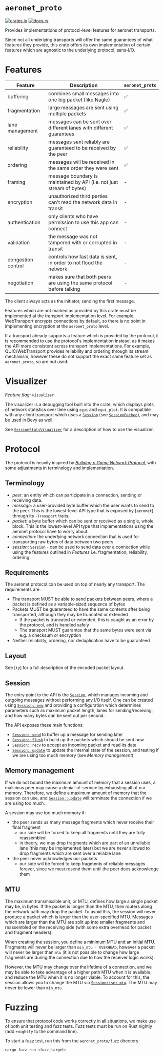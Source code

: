 # `aeronet_proto`

[![crates.io](https://img.shields.io/crates/v/aeronet_proto.svg)](https://crates.io/crates/aeronet_proto)
[![docs.rs](https://img.shields.io/docsrs/aeronet_proto)](https://docs.rs/aeronet_proto)

Provides implementations of protocol-level features for aeronet transports.

Since not all underlying transports will offer the same guarantees of what features they provide,
this crate offers its own implementation of certain features which are agnostic to the underlying
protocol, sans-I/O.

# Features

| Feature            | Description                                                           | `aeronet_proto`   |
|--------------------|-----------------------------------------------------------------------|-------------------|
| buffering          | combines small messages into one big packet (like Nagle)              | ✅                 |
| fragmentation      | large messages are sent using multiple packets                        | ✅                 |
| lane management    | messages can be sent over different lanes with different guarantees   | ✅                 |
| reliability        | messages sent reliably are guaranteed to be received by the peer      | ✅                 |
| ordering           | messages will be received in the same order they were sent            | ✅                 |
| framing            | message boundary is maintained by API (i.e. not just stream of bytes) | -                 |
| encryption         | unauthorized third parties can't read the network data in transit     | -                 |
| authentication     | only clients who have permission to use this app can connect          | -                 |
| validation         | the message was not tampered with or corrupted in transit             | -                 |
| congestion control | controls how fast data is sent, in order to not flood the network     | -                 |
| negotiation        | makes sure that both peers are using the same protocol before talking | -                 |

The client always acts as the initiator, sending the first message.

Features which are not marked as provided by this crate must be implemented at the transport
implementation level. For example, WebTransport encrypts connections by default, so there is no
point in implementing encryption at the `aeronet_proto` level.

If a transport already supports a feature which is provided by the protocol, it is recommended to
use the protocol's implementation instead, as it makes the API more consistent across transport
implementations. For example, QUIC/WebTransport provides reliability and ordering through its
stream mechanism, however these do not support the exact same feature set as `aeronet_proto`, so
are not used.

# Visualizer

*Feature flag: `visualizer`*

The visualizer is a debugging tool built into the crate, which displays plots of network statistics
over time using `egui` and `egui_plot`. It is compatible with any client transport which uses a
[`Session`] (see [`SessionBacked`]), and may be used in Bevy as well.

See [`SessionStatsVisualizer`] for a description of how to use the visualizer.

# Protocol

The protocol is heavily inspired by [*Building a Game Network Protocol*], with some adjustments in
terminology and implementation.

## Terminology

- *peer*: an entity which can participate in a connection, sending or receiving data.
- *message*: a user-provided byte buffer which the user wants to send to the peer. This is the
  lowest-level API type that is exposed by [`aeronet`] through its `-Transport` traits.
- *packet*: a byte buffer which can be sent or received as a single, whole block. This is the
  lowest-level API type that implementations using the aeronet protocol have to worry about.
- *connection*: the underlying network connection that is used for transporting raw bytes of data
  between two peers
- *session*: [`Session`] - can be used to send data over a connection while using the features
  outlined in *Features* i.e. fragmentation, reliability, ordering

## Requirements

The aeronet protocol can be used on top of nearly any transport. The requirements are:
- The transport MUST be able to send packets between peers, where a packet is defined as a
  variable-sized sequence of bytes
- Packets MUST be guaranteed to have the same contents after being transported, although they may
  be truncated or extended
  - If the packet is truncated or extended, this is caught as an error by the protocol, and is
    handled safely
  - The transport MUST guarantee that the same bytes were sent via e.g. a checksum or encryption
- Neither reliability, ordering, nor deduplication have to be guaranteed

## Layout

See [`ty`] for a full description of the encoded packet layout.

## Session

The entry point to the API is the [`Session`], which manages incoming and outgoing messages without
performing any I/O itself. One can be created using [`Session::new`] and providing a configuration
which determines parameters such as maximum packet length, lanes for sending/receiving, and how
many bytes can be sent out per second.

The API exposes these main functions:
- [`Session::send`] to buffer up a message for sending later
- [`Session::flush`] to build up the packets which should be sent now
- [`Session::recv`] to accept an incoming packet and read its data
- [`Session::update`] to update the internal state of the session, and testing if we are using too
  much memory (see *Memory management*)

## Memory management

If we do not bound the maximum amount of memory that a session uses, a malicious peer may cause
a denial-of-service by exhausting all of our memory. Therefore, we define a maximum amount of memory
that the session can use, and [`Session::update`] will terminate the connection if we are using too
much.

A session may use too much memory if:
- the peer sends us many message fragments which never receive their final fragment
  - our side will be forced to keep all fragments until they are fully reassembled
  - in theory, we may drop fragments which are part of an unreliable lane (this may be implemented
    later) but we are never allowed to drop fragments which are sent over a reliable lane
- the peer never acknowledges our packets
  - our side will be forced to keep fragments of reliable messages forever, since we must resend
    them until the peer does acknowledge them

## MTU

The maximum transmissible unit, or MTU, defines how large a single packet may be, in bytes. If the
packet is longer than the MTU, then routers along the network path may drop the packet. To avoid
this, the session will never produce a packet which is larger than the user-specified MTU. Messages
which are larger than the MTU are split up into smaller fragments and reassembled on the receiving
side (with some extra overhead for packet and fragment headers).

When creating the session, you define a minimum MTU and an initial MTU. Fragments will never be
larger than `min_mtu - OVERHEAD`, however a packet will never be larger than `mtu` (it is not
possible to change how large fragments are during the connection due to how the receiver logic
works).

However, the MTU may change over the lifetime of a connection, and we may be able to take advantage
of a higher path MTU when it is available, and reduce the MTU when it is no longer viable. To
account for this, the session allows you to change the MTU via [`Session::set_mtu`]. The MTU may
never be lower than `min_mtu`.

# Fuzzing

To ensure that protocol code works correctly in all situations, we make use of both unit testing and
fuzz tests. Fuzz tests must be run on Rust nightly (add `+nightly` to the command line).

To start a fuzz test, run this from the `aeronet_proto/fuzz` directory:
```sh
cargo fuzz run <fuzz_target>
```

[`SessionStatsVisualizer`]: visualizer::SessionStatsVisualizer
[*Building a Game Network Protocol*]: https://gafferongames.com/categories/building-a-game-network-protocol/
[*Sequence Buffers*]: https://gafferongames.com/post/reliable_ordered_messages/#sequence-buffers
[`Session`]: session::Session
[`Session::new`]: session::Session::new
[`Session::send`]: session::Session::send
[`Session::flush`]: session::Session::flush
[`Session::recv`]: session::Session::recv
[`Session::update`]: session::Session::update
[`Session::set_mtu`]: session::Session::set_mtu
[`SessionBacked`]: session::SessionBacked
